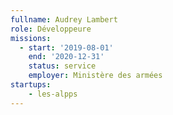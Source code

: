 ```yaml
---
fullname: Audrey Lambert
role: Développeure
missions:
  - start: '2019-08-01'
    end: '2020-12-31'
    status: service
    employer: Ministère des armées
startups:
    - les-alpps
---
```

